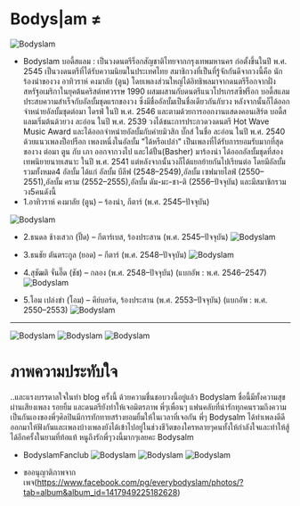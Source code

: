 # Bodys|am ≠
![Bodyslam](https://scontent.fbkk5-7.fna.fbcdn.net/v/t1.0-9/21314460_1823625541281659_3406707366681611040_n.jpg?oh=06336bca4aba641c99e691c1b9e88fd7&oe=5A5009D2)
* Bodyslam บอดี้สแลม : เป็นวงดนตรีร็อกสัญชาติไทยจากกรุงเทพมหานคร ก่อตั้งขึ้นในปี พ.ศ. 2545 เป็นวงดนตรีที่ได้รับความนิยมในประเทศไทย สมาชิกวงที่เป็นที่รู้จักกันดีจากวงนี้คือ นักร้องนำของวง อาทิวราห์ คงมาลัย (ตูน) โดยเพลงส่วนใหญ่ได้อิทธิพลมาจากดนตรีร็อกจากฝั่งสหรัฐอเมริกาในยุคต้นคริสต์ทศวรรษ 1990 ผสมผสานกับดนตรีแนวโปรเกรสซีฟร็อก
บอดี้สแลมประสบความสำเร็จกับอัลบั้มชุดแรกของวง ซึ่งมีชื่ออัลบั้มเป็นชื่อเดียวกันกับวง หลังจากนั้นก็ได้ออกจำหน่ายอัลบั้มชุดต่อมา ไดรฟ์ ในปี พ.ศ. 2546 และตามด้วยการออกงานแสดงคอนเสิร์ต บอดี้สแลมเริ่มต้นด้วยวง ละอ่อน ในปี พ.ศ. 2539 วงได้ชนะการประกวดวงดนตรี Hot Wave Music Award และได้ออกจำหน่ายอัลบั้มกับค่ายมิวสิก บั๊กส์ ในชื่อ ละอ่อน ในปี พ.ศ. 2540 ด้วยแนวเพลงป็อปร็อก เพลงหนึ่งในอัลบั้ม "ได้หรือเปล่า" เป็นเพลงที่ได้รับการยอมรับมากที่สุดของวง ต่อมา ตูน กับ เภา ออกจากวงไป และได้ปั้น(Basher) มาร้องนำ ได้ออกอัลบั้มชุดที่สอง เทพนิยายนายเสนาะ ในปี พ.ศ. 2541 แต่หลังจากนั้นวงก็ได้แยกย้ายกันไปเรียนต่อ โดยมีอัลบั้มรวมทั้งหมด4 อัลบั้ม ได้แก่ อัลบั้ม บีลีฟ (2548–2549),อัลบั้ม เซฟมายไลฟ์ (2550–2551),อัลบั้ม คราม (2552–2555),อัลบั้ม ดัม-มะ-ชา-ติ (2556–ปัจจุบัน) และมีสมาชิกรวมวง5คนดังนี้ 
* 1.อาทิวราห์ คงมาลัย (ตูน) – ร้องนำ, กีตาร์ (พ.ศ. 2545–ปัจจุบัน)

![Bodyslam](https://scontent.fbkk5-7.fna.fbcdn.net/v/t1.0-9/21192711_1821665611477652_5940580409128661791_n.jpg?oh=b40d9c04c47be18acaa3ca37f2bd7584&oe=5A57D5BE)

* 2.ธนดล ช้างเสวก (ปิ๊ด) – กีตาร์เบส, ร้องประสาน (พ.ศ. 2545–ปัจจุบัน)
![Bodyslam](https://scontent.fbkk5-7.fna.fbcdn.net/v/t1.0-9/17992133_1758963424414538_4449170563294883128_n.jpg?oh=fe38c91db2806af9cc98b01a841cde87&oe=5A16092F)

* 3.ธนชัย ตันตระกูล (ยอด) – กีตาร์ (พ.ศ. 2548–ปัจจุบัน)
![Bodyslam](https://scontent.fbkk5-7.fna.fbcdn.net/v/t1.0-9/19420719_1791169334527280_2309439808497020196_n.jpg?oh=1ee411bc8f0d978a4f8b35fc11af7ac7&oe=5A131DF9)

* 4.สุชัฒติ จั่นอี๊ด (ชัช) – กลอง (พ.ศ. 2548–ปัจจุบัน) (แบกอัพ : พ.ศ. 2546–2547)
![Bodyslam](https://scontent.fbkk5-7.fna.fbcdn.net/v/t31.0-8/17039271_1734719340172280_8570727887050135656_o.jpg?oh=a9b86f48a57685632c4258d330933f3e&oe=5A4DFDE3)

* 5.โอม เปล่งขำ (โอม) – คีย์บอร์ด, ร้องประสาน (พ.ศ. 2553–ปัจจุบัน) (แบกอัพ : พ.ศ. 2550–2553)
![Bodyslam](https://scontent.fbkk5-7.fna.fbcdn.net/v/t1.0-9/17903387_1758967847747429_7309487456133686291_n.jpg?oh=67586cf9a62606706afd7848d89042b0&oe=5A4D8E5B)
---
![Bodyslam](http://1.bp.blogspot.com/-kW2v5cwrvRE/VbOT85sVvdI/AAAAAAAABtI/augbzSqeCE0/s1600/11406563_10153420772149853_7729631743864138213_o.jpg)
![Bodyslam](https://www.songdee.com/wp-content/uploads/2014/07/%E0%B8%8A%E0%B8%B5%E0%B8%A7%E0%B8%B4%E0%B8%95%E0%B8%A2%E0%B8%B1%E0%B8%87%E0%B8%84%E0%B8%87%E0%B8%AA%E0%B8%A7%E0%B8%A2%E0%B8%87%E0%B8%B2%E0%B8%A1-%E2%80%93-bodyslam-%E0%B8%9A%E0%B8%AD%E0%B8%94%E0%B8%B5%E0%B9%89%E0%B8%AA%E0%B9%81%E0%B8%A5%E0%B8%A1.jpg)
![Bodyslam](https://scontent.fbkk5-7.fna.fbcdn.net/v/t31.0-8/17039350_1734724143505133_5726555969384769722_o.jpg?oh=a46e173c69216917a5af929a22b36df0&oe=5A4A479E)

# ภาพความประทับใจ 
..และแรงบรรดาลใจในทำ blog ครั้งนี้ ด้วยความชื่นชอบวงนี้อยู่แล้ว Bodyslam ชื่อนี้มีทั้งความสุขผ่านเสียงเพลง รอยยิ้ม และดนตรียังทำให้เจอมิตรภาพ พี่ๆเพื่อนๆ แฟนคลับที่น่ารักทุกคนรวมถึงความเป็นกันเองของพี่ๆศิลปินมีการทักทายสร้างยอมยิ้มให้ในเวลาที่เจอกัน พี่ๆ Bodysalm ได้ทำเพลงดีดีออกมาให้ฟังกันและเพลงบ้างเพลงยังได้เข้าไปอยู่ในช่วงชีวิตของใครหลายๆคนทั้งให้กำลังใจและทำให้สู้ได้อีกครั้งในยามที่ท้อแท้ หนูถึงรักพี่ๆวงนี้มากๆเลยคะ Bodysalm
* BodyslamFanclub
![Bodyslam](https://scontent.fbkk5-7.fna.fbcdn.net/v/t31.0-8/19400564_1375074135917128_4030692078219262309_o.jpg?oh=74d727aa8ac5656712340e2e718e3a0d&oe=5A5BF072)
![Bodyslam](https://scontent.fbkk5-7.fna.fbcdn.net/v/t31.0-8/17016821_1257218054369404_7558544905668108328_o.jpg?oh=2536c10581d476fe0aef95a0dfc2c0af&oe=5A45C967)
![Bodyslam](https://scontent.fbkk5-7.fna.fbcdn.net/v/t1.0-9/19732257_1388128171278391_1100137755956284969_n.jpg?oh=e447ecb32af70ff90f52967e71c33b15&oe=5A4EDCDF)

* ขออนุญาติภาพจากเพจ(https://www.facebook.com/pg/everybodyslam/photos/?tab=album&album_id=1417949225182628)
